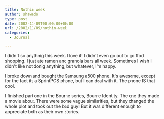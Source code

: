 ```yaml
---
title: Nothin week
author: shawndo
type: post
date: 2002-11-09T00:00:00+00:00
url: /2002/11/09/nothin-week
categories:
  - Journal

---
```

I didn't so anythnig this week. I love it! I didn't even go out to go ffod shopping. I just ate ramen and granola bars all week. Sometimes I wish I didn't like not donig anything, but whatever, I'm happy.  
  
I broke down and bought the Samsung a500 phone. It's awesome, except for the fact its a SprintPCS phone, but I can deal with it. The phone IS that cool.  
  
I finished part one in the Bourne series, Bourne Identity. The one they made a movie about. There were some vague similarities, but they changed the whole plot and took out the bad guy! But it was different enough to appreciate both as their own stories.